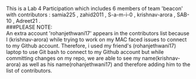 This is a Lab 4 Participation which includes 6 members of team 'beacon' with contributors : samia225 , zahid2011 , S-a-m-i-0 , krishnav-arora , SAB-10 , Adreet21 .<br>
###PLEASE NOTE:<br> 
An extra account 'rohanjethwani17' appears in the contributors list because I (krishnav-arora) while trying to work on my MAC faced issues to connect to my Github account. Therefore, i used my friend's (rohanjethwani17) laptop to use Git bash to connect to my Github account but while committing changes on my repo, we are able to see my name(krishnav-arora) as well as his name(rohanjethwani17) and therefore adding him to the list of contributors.
